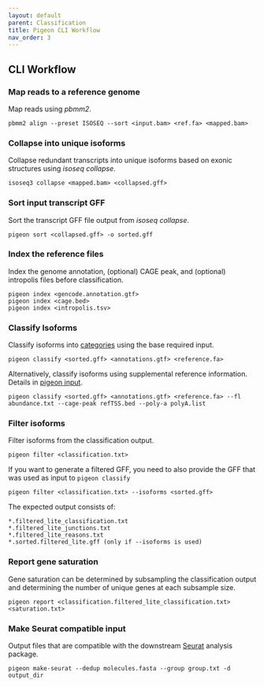 ```yaml
---
layout: default
parent: Classification
title: Pigeon CLI Workflow
nav_order: 3
---
```


## CLI Workflow

### Map reads to a reference genome

Map reads using _pbmm2_.

```
pbmm2 align --preset ISOSEQ --sort <input.bam> <ref.fa> <mapped.bam>
```

### Collapse into unique isoforms

Collapse redundant transcripts into unique isoforms based on exonic structures using _isoseq collapse_.

```
isoseq3 collapse <mapped.bam> <collapsed.gff>
```

### Sort input transcript GFF

Sort the transcript GFF file output from _isoseq collapse_.

```
pigeon sort <collapsed.gff> -o sorted.gff
```

### Index the reference files

Index the genome annotation, (optional) CAGE peak, and (optional) intropolis files before classification.

```
pigeon index <gencode.annotation.gtf>
pigeon index <cage.bed>
pigeon index <intropolis.tsv>
```

### Classify Isoforms

Classify isoforms into [categories](/classification/categories) using the base required input.

```
pigeon classify <sorted.gff> <annotations.gtf> <reference.fa>
```

Alternatively, classify isoforms using supplemental reference information. Details in [pigeon input](/classification/pigeon-input).

```
pigeon classify <sorted.gff> <annotations.gtf> <reference.fa> --fl abundance.txt --cage-peak refTSS.bed --poly-a polyA.list
```

### Filter isoforms

Filter isoforms from the classification output.

```
pigeon filter <classification.txt>
```

If you want to generate a filtered GFF, you need to also provide the GFF that was used as input to `pigeon classify`

```
pigeon filter <classification.txt> --isoforms <sorted.gff>
```

The expected output consists of:
```
*.filtered_lite_classification.txt
*.filtered_lite_junctions.txt
*.filtered_lite_reasons.txt
*.sorted.filtered_lite.gff (only if --isoforms is used)
```


### Report gene saturation

Gene saturation can be determined by subsampling the classification output and determining the number of unique genes at each subsample size.

```
pigeon report <classification.filtered_lite_classification.txt> <saturation.txt>
```

### Make Seurat compatible input

Output files that are compatible with the downstream [Seurat](https://satijalab.org/seurat/) analysis package.

```
pigeon make-seurat --dedup molecules.fasta --group group.txt -d output_dir
```


